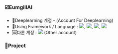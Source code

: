 ### ☑️EumgillAI 
- 🚀Deeplearning 계정 - (Account For Deeplearning)
- 💬Using Framework / Language  : <img src="https://img.shields.io/badge/PyTorch-EE4C2C?style=flat-square&logo=PyTorch&logoColor=white"/></a>, <img src="https://img.shields.io/badge/Python-blue?style=flat-square&logo=Python&logoColor=white"/>, <img src="https://img.shields.io/badge/C++-black?style=flat-square&logo=cplusplus&logoColor=#00599C"/>, <img src="https://img.shields.io/badge/C-black?style=flat-square&logo=c&logoColor=#00599C"/>
- 🆔다른 계정 : <a href="https://github.com/Eumgill98" target="_blank"><img src="https://img.shields.io/badge/GiHub-181717?style=flat-square&logo=GitHub&logoColor=white"/></a> (Other account)


### 📖Project 

